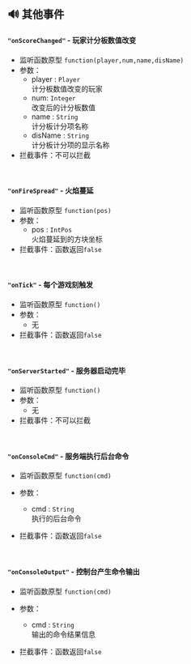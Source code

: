 ## 🔊 其他事件

#### `"onScoreChanged"` - 玩家计分板数值改变

- 监听函数原型
  `function(player,num,name,disName)`
- 参数：
  - player : `Player`  
    计分板数值改变的玩家
  - num: `Integer`  
    改变后的计分板数值
  - name : `String`  
    计分板计分项名称
  - disName : `String`  
    计分板计分项的显示名称
- 拦截事件：不可以拦截

<br>

#### `"onFireSpread"` - 火焰蔓延

- 监听函数原型
  `function(pos)`
- 参数：
  - pos : `IntPos`  
    火焰蔓延到的方块坐标
- 拦截事件：函数返回`false`

<br>

#### `"onTick"` - 每个游戏刻触发

- 监听函数原型
  `function()`
- 参数：
  - 无
- 拦截事件：函数返回`false`

<br>

#### `"onServerStarted"` - 服务器启动完毕

- 监听函数原型
  `function()`
- 参数：
  - 无
- 拦截事件：不可以拦截

<br>

#### `"onConsoleCmd"` - 服务端执行后台命令

- 监听函数原型
  `function(cmd)`
- 参数：
  - cmd : `String`  
    执行的后台命令

- 拦截事件：函数返回`false`

<br>

#### `"onConsoleOutput"` - 控制台产生命令输出

- 监听函数原型
  `function(cmd)`
- 参数：
  - cmd : `String`  
    输出的命令结果信息

- 拦截事件：函数返回`false`